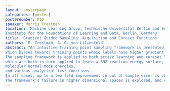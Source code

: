 ```yaml
---
layout: posterpage
categories: [poster]
posternumber: P10
speaker: Morris Trestman
location: 'Machine Learning Group, Technische Universität Berlin and Berlin
Institute for the Foundations of Learning and Data, Berlin, Germany'
title: 'Gradient Guided Sampling: Acquisition and Coreset Functions'
authors: 'M. Trestman, A. O. von Lilienfeld'
abstract: "An intuitive training point sampling framework is presented, 
which biases towards training points whose labels have higher gradient norms.  
The sampling framework is applied to both active learning and coreset learning, 
which are both in turn applied to learn a SN2 reaction energy surface, 
molecular normal mode energies, 
and various analytical test functions. 
In all cases, up to a two fold improvement in out of sample error is observed. 
The framework's failure in higher dimensional spaces is explored, and explained."
---
```

